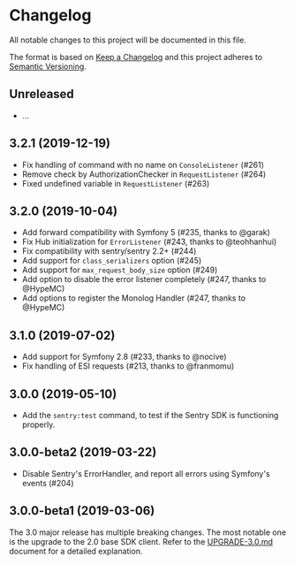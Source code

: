 # Changelog
All notable changes to this project will be documented in this file.

The format is based on [Keep a Changelog](http://keepachangelog.com/en/1.0.0/)
and this project adheres to [Semantic Versioning](http://semver.org/spec/v2.0.0.html).

## Unreleased
 - ...

## 3.2.1 (2019-12-19)
 - Fix handling of command with no name on `ConsoleListener` (#261)
 - Remove check by AuthorizationChecker in  `RequestListener` (#264)
 - Fixed undefined variable in `RequestListener` (#263)

## 3.2.0 (2019-10-04)

 - Add forward compatibility with Symfony 5 (#235, thanks to @garak)
 - Fix Hub initialization for `ErrorListener` (#243, thanks to @teohhanhui)
 - Fix compatibility with sentry/sentry 2.2+ (#244)
 - Add support for `class_serializers` option (#245)
 - Add support for `max_request_body_size` option (#249)
 - Add option to disable the error listener completely (#247, thanks to @HypeMC)
 - Add options to register the Monolog Handler (#247, thanks to @HypeMC)

## 3.1.0 (2019-07-02)

 - Add support for Symfony 2.8 (#233, thanks to @nocive)
 - Fix handling of ESI requests (#213, thanks to @franmomu)

## 3.0.0 (2019-05-10)

 - Add the `sentry:test` command, to test if the Sentry SDK is functioning properly.

## 3.0.0-beta2 (2019-03-22)

 - Disable Sentry's ErrorHandler, and report all errors using Symfony's events (#204)

## 3.0.0-beta1 (2019-03-06)

The 3.0 major release has multiple breaking changes. The most notable one is the upgrade to the 2.0 base SDK client.
Refer to the [UPGRADE-3.0.md](https://github.com/getsentry/sentry-symfony/blob/master/UPGRADE-3.0.md) document for a
detailed explanation.

